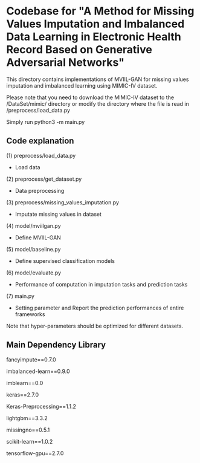 # Codebase for "A Method for Missing Values Imputation and Imbalanced Data Learning in Electronic Health Record Based on Generative Adversarial Networks"

This directory contains implementations of MVIIL-GAN for missing values imputation and imbalanced learning using MIMIC-IV dataset.

Please note that you need to download the MIMIC-IV dataset to the /DataSet/mimic/ directory or modify the directory where the file is read in /preprocess/load_data.py

Simply run python3 -m main.py


## Code explanation

(1) preprocess/load_data.py

- Load data

(2) preprocess/get_dataset.py

- Data preprocessing

(3) preprocess/missing_values_imputation.py

- Imputate missing values in dataset

(4) model/mviilgan.py

- Define MVIIL-GAN

(5) model/baseline.py

- Define supervised classification models

(6) model/evaluate.py

- Performance of computation in imputation tasks and prediction tasks

(7) main.py

- Setting parameter and Report the prediction performances of entire frameworks

Note that hyper-parameters should be optimized for different datasets.


## Main Dependency Library

fancyimpute==0.7.0

imbalanced-learn==0.9.0

imblearn==0.0

keras==2.7.0

Keras-Preprocessing==1.1.2

lightgbm==3.3.2

missingno==0.5.1

scikit-learn==1.0.2

tensorflow-gpu==2.7.0


